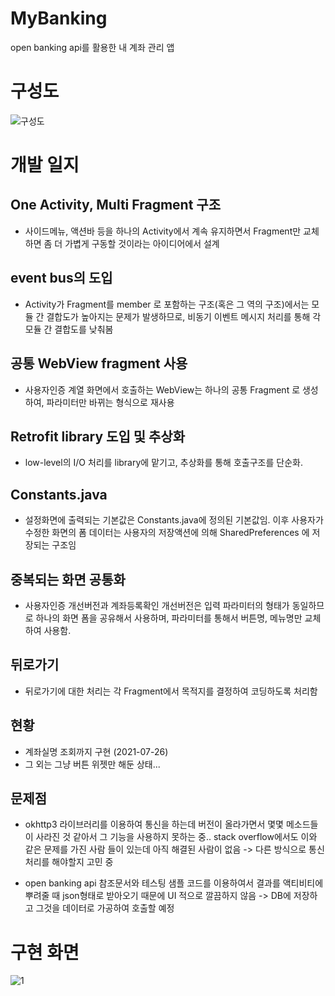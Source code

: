# MyBanking
open banking api를 활용한 내 계좌 관리 앱

# 구성도
![구성도](https://user-images.githubusercontent.com/49589578/127088563-003921bf-9d64-4889-a045-add85d3d5d9d.JPG)


# 개발 일지 



## One Activity, Multi Fragment 구조
- 사이드메뉴, 액션바 등을 하나의 Activity에서 계속 유지하면서 Fragment만 교체하면 좀 더 가볍게 구동할 것이라는 아이디어에서 설계



## event bus의 도입
- Activity가 Fragment를 member 로 포함하는 구조(혹은 그 역의 구조)에서는 모듈 간 결합도가 높아지는 문제가 발생하므로, 
  비동기 이벤트 메시지 처리를 통해 각 모듈 간 결합도를 낮춰봄



## 공통 WebView fragment 사용
- 사용자인증 계열 화면에서 호출하는 WebView는 하나의 공통 Fragment 로 생성하여, 파라미터만 바뀌는 형식으로 재사용
 
 
 
## Retrofit library 도입 및 추상화
- low-level의 I/O 처리를 library에 맡기고, 추상화를 통해 호출구조를 단순화.



## Constants.java
- 설정화면에 출력되는 기본값은 Constants.java에 정의된 기본값임. 이후 사용자가 수정한 화면의 폼 데이터는 사용자의 저장액션에 의해 SharedPreferences 에 저장되는 구조임



## 중복되는 화면 공통화
 - 사용자인증 개선버전과 계좌등록확인 개선버전은 입력 파라미터의 형태가 동일하므로 하나의 화면 폼을 공유해서 사용하며, 파라미터를 통해서 버튼명, 메뉴명만 교체하여 사용함.
 
 
 
## 뒤로가기
- 뒤로가기에 대한 처리는 각 Fragment에서 목적지를 결정하여 코딩하도록 처리함


## 현황
- 계좌실명 조회까지 구현 (2021-07-26)
- 그 외는 그냥 버튼 위젯만 해둔 상태...


## 문제점
- okhttp3 라이브러리를 이용하여 통신을 하는데 버전이 올라가면서 몇몇 메소드들이 사라진 것 같아서 그 기능을 사용하지 못하는 중.. stack overflow에서도 이와 같은 문제를 가진 사람
  들이 있는데 아직 해결된 사람이 없음 -> 다른 방식으로 통신 처리를 해야할지 고민 중
  
- open banking api 참조문서와 테스팅 샘플 코드를 이용하여서 결과를 액티비티에 뿌려줄 때 json형태로 받아오기 때문에 UI 적으로 깔끔하지 않음 -> DB에 저장하고 그것을 데이터로 가공하여
  호출할 예정
  
  

# 구현 화면
![1](https://user-images.githubusercontent.com/49589578/127088566-38c8dba1-c2bc-4f86-906e-ba4c2350becf.JPG)

